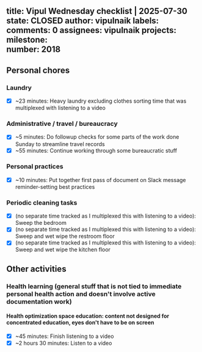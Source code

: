 title:	Vipul Wednesday checklist | 2025-07-30
state:	CLOSED
author:	vipulnaik
labels:	
comments:	0
assignees:	vipulnaik
projects:	
milestone:	
number:	2018
--
## Personal chores

### Laundry

- [x] ~23 minutes: Heavy laundry excluding clothes sorting time that was multiplexed with listening to a video

### Administrative / travel / bureaucracy

- [x] ~5 minutes: Do followup checks for some parts of the work done Sunday to streamline travel records
- [x] ~55 minutes: Continue working through some bureaucratic stuff

### Personal practices

- [x] ~10 minutes: Put together first pass of document on Slack message reminder-setting best practices

### Periodic cleaning tasks

- [x] (no separate time tracked as I multiplexed this with listening to a video): Sweep the bedroom
- [x] (no separate time tracked as I multiplexed this with listening to a video): Sweep and wet wipe the restroom floor
- [x] (no separate time tracked as I multiplexed this with listening to a video): Sweep and wet wipe the kitchen floor

## Other activities

### Health learning (general stuff that is not tied to immediate personal health action and doesn't involve active documentation work)

#### Health optimization space education: content not designed for concentrated education, eyes don't have to be on screen

- [x] ~45 minutes: Finish listening to a video
- [x] ~2 hours 30 minutes: Listen to a video
